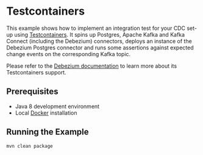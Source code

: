 # Testcontainers

This example shows how to implement an integration test for your CDC set-up using [Testcontainers](https://www.testcontainers.org/).
It spins up Postgres, Apache Kafka and Kafka Connect (including the Debezium) connectors,
deploys an instance of the Debezium Postgres connector and runs some assertions against expected change events on the corresponding Kafka topic.

Please refer to the [Debezium documentation](https://debezium.io/documentation/reference/1.1/integrations/testcontainers.html) to learn more about its Testcontainers support.

## Prerequisites

* Java 8 development environment
* Local [Docker](https://www.docker.com/) installation

## Running the Example

```
mvn clean package
```
